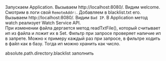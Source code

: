 Запускаем Application. Вызываем http://localhost:8080/. Видим welcome.  
Смотрим в логи свой `RemoteAddr:`. Добавляем в blacklist.txt его.   
Вызываем http://localhost:8080/. Видим `Bad IP`. 
В Application метод watch реализует Watch Service API.   
При изменении файла дергается метод readTxtFile(), который считывает ип из 
 файла и ложит их в Set. Фильтр при запросе проверяет наличие ип в запрете.
 Можно к примеру каждый раз при запросе, в фильтре ходить в файл как в базу.
 Тогда ип можно хранить как число.
  
  absolute.path.directory.blacklist заполнить
